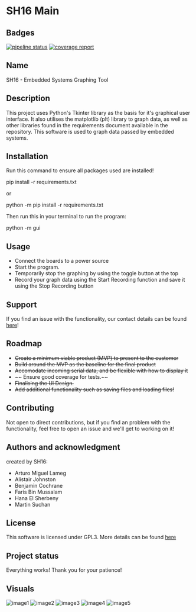 # SH16 Main

## Badges

[![pipeline status](https://stgit.dcs.gla.ac.uk/team-project-h/2022/sh16/sh16-main/badges/main/pipeline.svg)](https://stgit.dcs.gla.ac.uk/team-project-h/2022/sh16/sh16-main/-/commits/main)
[![coverage report](https://stgit.dcs.gla.ac.uk/team-project-h/2022/sh16/sh16-main/badges/main/coverage.svg)](https://stgit.dcs.gla.ac.uk/team-project-h/2022/sh16/sh16-main/-/commits/main)

## Name

SH16 - Embedded Systems Graphing Tool

## Description

This project uses Python's Tkinter library as the basis for it's graphical user interface. It also utilises the matplotlib (plt) library to graph data, as well as other libraries found in the requirements document available in the repository. This software is used to graph data passed by embedded systems.


## Installation

Run this command to ensure all packages used are installed!

pip install -r requirements.txt

or 

python -m pip install -r requirements.txt

Then run this in your terminal to run the program:

python -m gui

## Usage

- Connect the boards to a power source
- Start the program.
- Temporarily stop the graphing by using the toggle button at the top
- Record your graph data using the Start Recording function and save it using the Stop Recording button
## Support

If you find an issue with the functionality, our contact details can be found [here](https://stgit.dcs.gla.ac.uk/team-project-h/2022/sh16/sh16-main/-/wikis/home)!

## Roadmap

- ~~Create a minimum viable product (MVP) to present to the customer~~
- ~~Build around the MVP as the baseline for the final product~~
- ~~Accomodate incoming serial data, and be flexible with how to display it~~
- ~~ Ensure good coverage for tests.~~
- ~~Finalising the UI Design.~~
- ~~Add additional functionality such as saving files and loading files!~~
## Contributing

Not open to direct contributions, but if you find an problem with the functionality, feel free to open an issue and we'll get to working on it!

## Authors and acknowledgment

created by SH16:
- Arturo Miguel Lameg
- Alistair Johnston
- Benjamin Cochrane
- Faris Bin Mussalam
- Hana El Sherbeny
- Martin Suchan

## License

This software is licensed under GPL3. More details can be found [here](https://www.gnu.org/licenses/gpl-3.0.html)

## Project status

Everything works! Thank you for your patience! 

## Visuals

![image1](images/1.png)
![image2](images/2.png)
![image3](images/3.png)
![image4](images/4.png)
![image5](images/5.png)
